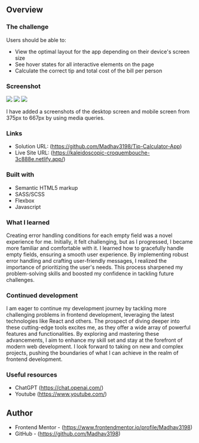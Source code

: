 ## Overview

### The challenge

Users should be able to:

- View the optimal layout for the app depending on their device's screen size
- See hover states for all interactive elements on the page
- Calculate the correct tip and total cost of the bill per person

### Screenshot

![](/tip-calculator-app-main/DesktopImage.png)
![](/tip-calculator-app-main/mobileImg1.png)
![](/tip-calculator-app-main/mobileImg2.png)

I have added a screenshots of the desktop screen and mobile screen from 375px to 667px by using media queries. 

### Links

- Solution URL: (https://github.com/Madhav3198/Tip-Calculator-App)
- Live Site URL: (https://kaleidoscopic-croquembouche-3c888e.netlify.app/)


### Built with

- Semantic HTML5 markup
- SASS/SCSS
- Flexbox
- Javascript

### What I learned

Creating error handling conditions for each empty field was a novel experience for me. Initially, it felt challenging, but as I progressed, I became more familiar and comfortable with it. I learned how to gracefully handle empty fields, ensuring a smooth user experience. By implementing robust error handling and crafting user-friendly messages, I realized the importance of prioritizing the user's needs. This process sharpened my problem-solving skills and boosted my confidence in tackling future challenges.

### Continued development

I am eager to continue my development journey by tackling more challenging problems in frontend development, leveraging the latest technologies like React and others. The prospect of diving deeper into these cutting-edge tools excites me, as they offer a wide array of powerful features and functionalities. By exploring and mastering these advancements, I aim to enhance my skill set and stay at the forefront of modern web development. I look forward to taking on new and complex projects, pushing the boundaries of what I can achieve in the realm of frontend development.


### Useful resources
- ChatGPT (https://chat.openai.com/)
- Youtube (https://www.youtube.com/)


## Author
- Frontend Mentor - (https://www.frontendmentor.io/profile/Madhav3198)
- GitHub - (https://github.com/Madhav3198)


